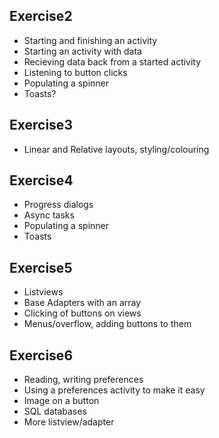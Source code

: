 Exercise2
-----------

 * Starting and finishing an activity
 * Starting an activity with data
 * Recieving data back from a started activity
 * Listening to button clicks
 * Populating a spinner
 * Toasts?

Exercise3
------------

 * Linear and Relative layouts, styling/colouring


Exercise4
------------

 * Progress dialogs
 * Async tasks
 * Populating a spinner
 * Toasts

Exercise5
------------

 * Listviews
 * Base Adapters with an array
 * Clicking of buttons on views
 * Menus/overflow, adding buttons to them


Exercise6
-----------

 * Reading, writing preferences
 * Using a preferences activity to make it easy
 * Image on a button
 * SQL databases
 * More listview/adapter
